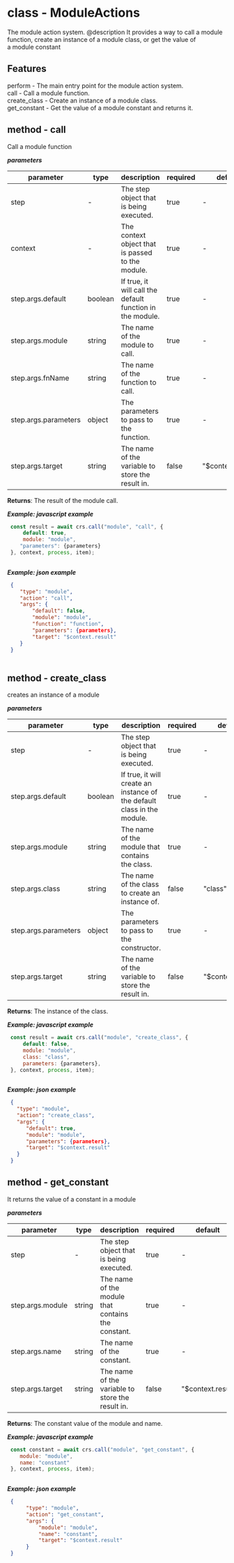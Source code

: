 # class - ModuleActionsThe module action system. @description It provides a way to call a module function, create an instance of a module class, or get the value of   a module constant    ## Features perform - The main entry point for the module action system.   call - Call a module function.   create_class - Create an instance of a module class.   get_constant - Get the value of a module constant and returns it.  ## method - callCall a module function***parameters***|parameter|type|description|required|default||---------|----|-----------|--------|-------||step|-|The step object that is being executed.|true|-||context|-|The context object that is passed to the module.|true|-||step.args.default|boolean|If true, it will call the default function in the module.|true|-||step.args.module|string|The name of the module to call.|true|-||step.args.fnName|string|The name of the function to call.|true|-||step.args.parameters|object|The parameters to pass to the function.|true|-||step.args.target|string|The name of the variable to store the result in.|false|"$context.result|**Returns**: The result of the module call.  ***Example: javascript example***```js const result = await crs.call("module", "call", {       default: true,       module: "module",      "parameters": {parameters}   }, context, process, item);    ```***Example: json example***```json {      "type": "module",      "action": "call",      "args": {          "default": false,          "module": "module",          "function": "function",          "parameters": {parameters},          "target": "$context.result"      }   }    ```## method - create_classcreates an instance of a module***parameters***|parameter|type|description|required|default||---------|----|-----------|--------|-------||step|-|The step object that is being executed.|true|-||step.args.default|boolean|If true, it will create an instance of the default class in the module.|true|-||step.args.module|string|The name of the module that contains the class.|true|-||step.args.class|string|The name of the class to create an instance of.|false|"class"||step.args.parameters|object|The parameters to pass to the constructor.|true|-||step.args.target|string|The name of the variable to store the result in.|false|"$context.result|**Returns**: The instance of the class.  ***Example: javascript example***```js const result = await crs.call("module", "create_class", {       default: false,       module: "module",       class: "class",       parameters: {parameters},   }, context, process, item);    ```***Example: json example***```json {     "type": "module",     "action": "create_class",     "args": {        "default": true,        "module": "module",        "parameters": {parameters},        "target": "$context.result"     }   }  ```## method - get_constantIt returns the value of a constant in a module***parameters***|parameter|type|description|required|default||---------|----|-----------|--------|-------||step|-|The step object that is being executed.|true|-||step.args.module|string|The name of the module that contains the constant.|true|-||step.args.name|string|The name of the constant.|true|-||step.args.target|string|The name of the variable to store the result in.|false|"$context.result|**Returns**: The constant value of the module and name.  ***Example: javascript example***```js const constant = await crs.call("module", "get_constant", {      module: "module",      name: "constant"   }, context, process, item);    ```***Example: json example***```json {        "type": "module",        "action": "get_constant",        "args": {            "module": "module",            "name": "constant",            "target": "$context.result"        }   }  ```